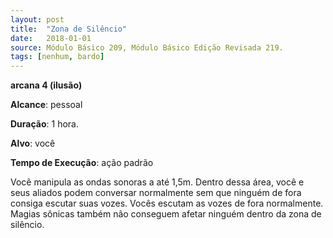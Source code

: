 ```yaml
---
layout: post
title:  "Zona de Silêncio"
date:   2018-01-01
source: Módulo Básico 209, Módulo Básico Edição Revisada 219.
tags: [nenhum, bardo]
---
```


**arcana 4 (ilusão)**

**Alcance**: pessoal

**Duração**: 1 hora.

**Alvo**: você

**Tempo de Execução**: ação padrão

Você manipula as ondas sonoras a até 1,5m. Dentro dessa área, você e seus aliados podem conversar normalmente sem que ninguém de fora consiga escutar suas vozes.
Vocês escutam as vozes de fora normalmente. Magias sônicas também não conseguem afetar ninguém dentro da zona de silêncio.
